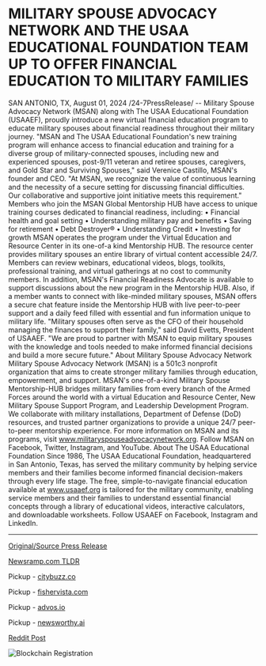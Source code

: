# MILITARY SPOUSE ADVOCACY NETWORK AND THE USAA EDUCATIONAL FOUNDATION TEAM UP TO OFFER FINANCIAL EDUCATION TO MILITARY FAMILIES

SAN ANTONIO, TX, August 01, 2024 /24-7PressRelease/ -- Military Spouse Advocacy Network (MSAN) along with The USAA Educational Foundation (USAAEF), proudly introduce a new virtual financial education program to educate military spouses about financial readiness throughout their military journey.   "MSAN and The USAA Educational Foundation's new training program will enhance access to financial education and training for a diverse group of military-connected spouses, including new and experienced spouses, post-9/11 veteran and retiree spouses, caregivers, and Gold Star and Surviving Spouses," said Verenice Castillo, MSAN's founder and CEO. "At MSAN, we recognize the value of continuous learning and the necessity of a secure setting for discussing financial difficulties. Our collaborative and supportive joint initiative meets this requirement."   Members who join the MSAN Global Mentorship HUB have access to unique training courses dedicated to financial readiness, including:   • Financial health and goal setting  • Understanding military pay and benefits  • Saving for retirement  • Debt Destroyer®  • Understanding Credit  • Investing for growth  MSAN operates the program under the Virtual Education and Resource Center in its one-of-a kind Mentorship HUB. The resource center provides military spouses an entire library of virtual content accessible 24/7. Members can review webinars, educational videos, blogs, toolkits, professional training, and virtual gatherings at no cost to community members. In addition, MSAN's Financial Readiness Advocate is available to support discussions about the new program in the Mentorship HUB.   Also, if a member wants to connect with like-minded military spouses, MSAN offers a secure chat feature inside the Mentorship HUB with live peer-to-peer support and a daily feed filled with essential and fun information unique to military life.   "Military spouses often serve as the CFO of their household managing the finances to support their family," said David Evetts, President of USAAEF. "We are proud to partner with MSAN to equip military spouses with the knowledge and tools needed to make informed financial decisions and build a more secure future."   About Military Spouse Advocacy Network  Military Spouse Advocacy Network (MSAN) is a 501c3 nonprofit organization that aims to create stronger military families through education, empowerment, and support. MSAN's one-of-a-kind Military Spouse Mentorship-HUB bridges military families from every branch of the Armed Forces around the world with a virtual Education and Resource Center, New Military Spouse Support Program, and Leadership Development Program. We collaborate with military installations, Department of Defense (DoD) resources, and trusted partner organizations to provide a unique 24/7 peer-to-peer mentorship experience. For more information on MSAN and its programs, visit www.militaryspouseadvocacynetwork.org. Follow MSAN on Facebook, Twitter, Instagram, and YouTube.   About The USAA Educational Foundation  Since 1986, The USAA Educational Foundation, headquartered in San Antonio, Texas, has served the military community by helping service members and their families become informed financial decision-makers through every life stage. The free, simple-to-navigate financial education available at www.usaaef.org is tailored for the military community, enabling service members and their families to understand essential financial concepts through a library of educational videos, interactive calculators, and downloadable worksheets. Follow USAAEF on Facebook, Instagram and LinkedIn. 

---

[Original/Source Press Release](https://www.24-7pressrelease.com/press-release/512978/military-spouse-advocacy-network-and-the-usaa-educational-foundation-team-up-to-offer-financial-education-to-military-families)
                    

[Newsramp.com TLDR](https://newsramp.com/curated-news/new-virtual-financial-education-program-launched-for-military-spouses/41410f5f36120bd86a8ca2df232262ed) 


Pickup - [citybuzz.co](https://citybuzz.co/2024/08/01/military-spouses-gain-access-to-new-financial-education-program)

Pickup - [fishervista.com](https://fishervista.com/en/msan-and-usaa-educational-foundation-launch-financial-education-program-for-military-families/20245409)

Pickup - [advos.io](https://advos.io/en/military-spouse-advocacy-network-and-usaa-educational-foundation-launch-financial-education-program/20245409)

Pickup - [newsworthy.ai](https://newsworthy.ai/curated/military-spouse-advocacy-network-and-usaa-educational-foundation-launch-virtual-financial-education-program)
 



[Reddit Post](https://www.reddit.com/r/newsramp/comments/1ehafsk/new_virtual_financial_education_program_launched/) 



![Blockchain Registration](https://cdn.newsramp.app/24-7PressRelease/qrcode/248/1/ableWdy9.webp)